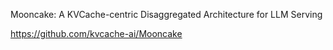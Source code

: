 

Mooncake: A KVCache-centric Disaggregated Architecture for LLM Serving

https://github.com/kvcache-ai/Mooncake






